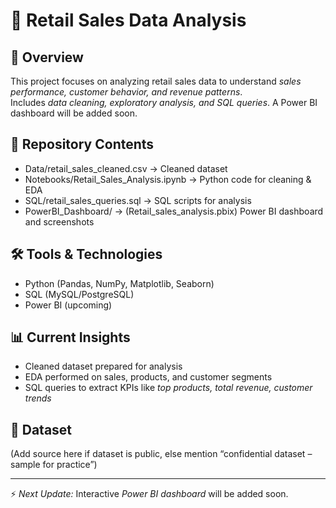 # 🛒 Retail Sales Data Analysis

## 📌 Overview
This project focuses on analyzing retail sales data to understand *sales performance, customer behavior, and revenue patterns*.  
Includes *data cleaning, exploratory analysis, and SQL queries*. A Power BI dashboard will be added soon.

## 📂 Repository Contents
- Data/retail_sales_cleaned.csv → Cleaned dataset  
- Notebooks/Retail_Sales_Analysis.ipynb → Python code for cleaning & EDA  
- SQL/retail_sales_queries.sql → SQL scripts for analysis  
- PowerBI_Dashboard/ → (Retail_sales_analysis.pbix) Power BI dashboard and screenshots  

## 🛠 Tools & Technologies
- Python (Pandas, NumPy, Matplotlib, Seaborn)  
- SQL (MySQL/PostgreSQL)  
- Power BI (upcoming)  

## 📊 Current Insights
- Cleaned dataset prepared for analysis  
- EDA performed on sales, products, and customer segments  
- SQL queries to extract KPIs like *top products, total revenue, customer trends*  

## 🔗 Dataset
(Add source here if dataset is public, else mention “confidential dataset – sample for practice”)

---
⚡ *Next Update:* Interactive *Power BI dashboard* will be added soon.
